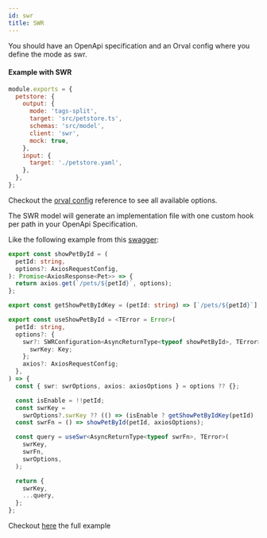 ```yaml
---
id: swr
title: SWR
---
```


You should have an OpenApi specification and an Orval config where you define the mode as swr.

#### Example with SWR

```js
module.exports = {
  petstore: {
    output: {
      mode: 'tags-split',
      target: 'src/petstore.ts',
      schemas: 'src/model',
      client: 'swr',
      mock: true,
    },
    input: {
      target: './petstore.yaml',
    },
  },
};
```

Checkout the [orval config](../reference/configuration/full-example) reference to see all available options.

The SWR model will generate an implementation file with one custom hook per path in your OpenApi Specification.

Like the following example from this <a href="https://github.com/anymaniax/orval/blob/master/samples/react-app-with-swr/petstore.yaml" target="_blank">swagger</a>:

```ts
export const showPetById = (
  petId: string,
  options?: AxiosRequestConfig,
): Promise<AxiosResponse<Pet>> => {
  return axios.get(`/pets/${petId}`, options);
};

export const getShowPetByIdKey = (petId: string) => [`/pets/${petId}`];Re

export const useShowPetById = <TError = Error>(
  petId: string,
  options?: {
    swr?: SWRConfiguration<AsyncReturnType<typeof showPetById>, TError> & {
      swrKey: Key;
    };
    axios?: AxiosRequestConfig;
  },
) => {
  const { swr: swrOptions, axios: axiosOptions } = options ?? {};

  const isEnable = !!petId;
  const swrKey =
    swrOptions?.swrKey ?? (() => (isEnable ? getShowPetByIdKey(petId) : null));
  const swrFn = () => showPetById(petId, axiosOptions);

  const query = useSwr<AsyncReturnType<typeof swrFn>, TError>(
    swrKey,
    swrFn,
    swrOptions,
  );

  return {
    swrKey,
    ...query,
  };
};
```

Checkout <a href="https://github.com/anymaniax/orval/blob/master/samples/react-app-with-swr" target="_blank">here</a> the full example
